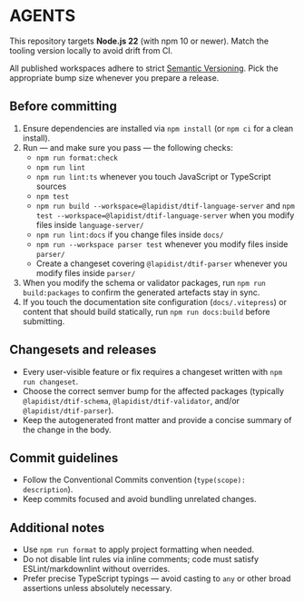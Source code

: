 # AGENTS

This repository targets **Node.js 22** (with npm 10 or newer). Match the tooling version locally to avoid drift from CI.

All published workspaces adhere to strict [Semantic Versioning](https://semver.org/). Pick the appropriate bump size whenever you
prepare a release.

## Before committing

1. Ensure dependencies are installed via `npm install` (or `npm ci` for a clean install).
2. Run — and make sure you pass — the following checks:
   - `npm run format:check`
   - `npm run lint`
   - `npm run lint:ts` whenever you touch JavaScript or TypeScript sources
   - `npm test`
   - `npm run build --workspace=@lapidist/dtif-language-server` and `npm test --workspace=@lapidist/dtif-language-server` when you modify files inside `language-server/`
   - `npm run lint:docs` if you change files inside `docs/`
   - `npm run --workspace parser test` whenever you modify files inside `parser/`
   - Create a changeset covering `@lapidist/dtif-parser` whenever you modify files inside `parser/`
3. When you modify the schema or validator packages, run `npm run build:packages` to confirm the generated artefacts stay in sync.
4. If you touch the documentation site configuration (`docs/.vitepress`) or content that should build statically, run `npm run docs:build` before submitting.

## Changesets and releases

- Every user-visible feature or fix requires a changeset written with `npm run changeset`.
- Choose the correct semver bump for the affected packages (typically `@lapidist/dtif-schema`, `@lapidist/dtif-validator`, and/or `@lapidist/dtif-parser`).
- Keep the autogenerated front matter and provide a concise summary of the change in the body.

## Commit guidelines

- Follow the Conventional Commits convention (`type(scope): description`).
- Keep commits focused and avoid bundling unrelated changes.

## Additional notes

- Use `npm run format` to apply project formatting when needed.
- Do not disable lint rules via inline comments; code must satisfy ESLint/markdownlint without overrides.
- Prefer precise TypeScript typings — avoid casting to `any` or other broad assertions unless absolutely necessary.
